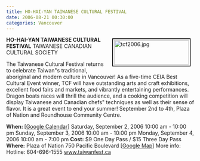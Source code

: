 ```yaml
---
title: HO-HAI-YAN TAIWANESE CULTURAL FESTIVAL
date: 2006-08-21 00:30:00
categories: Vancouver
---
```

<a href="/public/uploads/2006/tcf2006.jpg" rel="lightbox"><img src="/public/uploads/2006/tcf2006.jpg" alt="tcf2006.jpg" title="tcf2006.jpg" style="margin: 5px 10px; padding: 3px" align="right" border="2" height="65" width="200" /></a>

<strong>HO-HAI-YAN TAIWANESE CULTURAL FESTIVAL</strong>
TAIWANESE CANADIAN CULTURAL SOCIETY

The Taiwanese Cultural Festival returns to celebrate Taiwan&quot;s traditional, aboriginal and modern culture in Vancouver! As a five-time CEIA Best Cultural Event winner, TCF will have outstanding arts and craft exhibitions, excellent food fairs and markets, and vibrantly entertaining performances.  Dragon boats races will thrill the audience, and a cooking competition will display Taiwanese and Canadian chefs&quot; techniques as well as their sense of flavor.  It is a great event to end your summer! September 2nd to 4th, Plaza of Nation and Roundhouse Community Centre.

<strong>When: </strong> [<a href="http://www.google.com/calendar/event?action=TEMPLATE&amp;tmeid=N3R0bmVlZ3I4amM4MmEzdDJscW9hcTZ1c3MgYnIwbmZqaDYyNjQ1YXJoMmJ1azNzYWY5ODRAZ3JvdXAuY2FsZW5kYXIuZ29vZ2xlLmNvbQ&amp;tmsrc=YnIwbmZqaDYyNjQ1YXJoMmJ1azNzYWY5ODRAZ3JvdXAuY2FsZW5kYXIuZ29vZ2xlLmNvbQ" target="_blank">Google Calendar</a>]
Saturday, September 2, 2006 10:00 am - 10:00 pm
Sunday, September 3, 2006 10:00 am - 10:00 pm
Monday, September 4, 2006 10:00 am - 7:00 pm
<strong>Cost:</strong> $9 One Day Pass / $15 Three Day Pass
<strong>Where:</strong> Plaza of Nation 750 Pacific Boulevard [<a href="http://maps.google.ca/maps?f=q&amp;hl=en&amp;q=750+Pacific+Boulevard,+Vancouver,+BC+V6B+5E7&amp;ie=UTF8&amp;z=14&amp;ll=49.280572,-123.109703&amp;spn=0.020493,0.084801&amp;om=1&amp;iwloc=A">Google Map</a>]
More info:  Hotline: 604-696-1555
<a href="http://www.taiwanfest.ca">www.taiwanfest.ca</a>
